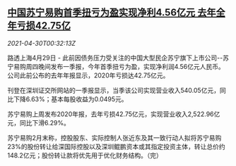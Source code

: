 <!--1619744462000-->
[中国苏宁易购首季扭亏为盈实现净利4.56亿元 去年全年亏损42.75亿](https://cn.reuters.com/article/suning-profit-0429-thur-idCNKBS2CH01V)
------

<div><i>2021-04-30T00:32:13Z</i></div><p>路透上海4月29日 - 此前因债务压力受关注的中国大型民企苏宁旗下上市公司--苏宁易购周四晚间发布一季报，今年首季扭亏为盈，实现净利润4.56亿元人民币。公司此前公布的去年年报显示，2020年亏损达42.75亿元。</p><p>刊登在深圳证交所网站的一季报显示，当季该公司实现营业收入540.05亿元，同比下降6.63%；基本每股收益为0.0495元。</p><p>苏宁易购上周发布2020年报，去年亏损42.75亿元，实现营业收入2,522.96亿元，同比下滑6.29%。</p><p>苏宁易购2月末称，控股股东、实际控制人张近东及其一致行动人拟将苏宁易购23%的股份转让给深国际控股以及深圳鲲鹏资本或其指定投资主体，转让总价约148.2亿元；股份转让款将优先用于优化财务结构。（完）</p>
